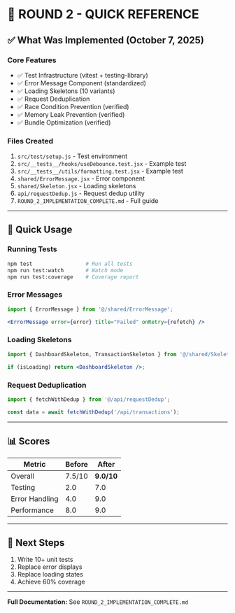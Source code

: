 # 🎯 ROUND 2 - QUICK REFERENCE

## ✅ What Was Implemented (October 7, 2025)

### Core Features
- ✅ Test Infrastructure (vitest + testing-library)
- ✅ Error Message Component (standardized)
- ✅ Loading Skeletons (10 variants)
- ✅ Request Deduplication
- ✅ Race Condition Prevention (verified)
- ✅ Memory Leak Prevention (verified)
- ✅ Bundle Optimization (verified)

### Files Created
1. `src/test/setup.js` - Test environment
2. `src/__tests__/hooks/useDebounce.test.jsx` - Example test
3. `src/__tests__/utils/formatting.test.jsx` - Example test
4. `shared/ErrorMessage.jsx` - Error component
5. `shared/Skeleton.jsx` - Loading skeletons
6. `api/requestDedup.js` - Request dedup utility
7. `ROUND_2_IMPLEMENTATION_COMPLETE.md` - Full guide

---

## 🚀 Quick Usage

### Running Tests
```bash
npm test                 # Run all tests
npm run test:watch       # Watch mode
npm run test:coverage    # Coverage report
```

### Error Messages
```jsx
import { ErrorMessage } from '@/shared/ErrorMessage';

<ErrorMessage error={error} title="Failed" onRetry={refetch} />
```

### Loading Skeletons
```jsx
import { DashboardSkeleton, TransactionSkeleton } from '@/shared/Skeleton';

if (isLoading) return <DashboardSkeleton />;
```

### Request Deduplication
```javascript
import { fetchWithDedup } from '@/api/requestDedup';

const data = await fetchWithDedup('/api/transactions');
```

---

## 📊 Scores

| Metric | Before | After |
|--------|--------|-------|
| Overall | 7.5/10 | **9.0/10** |
| Testing | 2.0 | 7.0 |
| Error Handling | 4.0 | 9.0 |
| Performance | 8.0 | 9.0 |

---

## 📝 Next Steps

1. Write 10+ unit tests
2. Replace error displays
3. Replace loading states
4. Achieve 60% coverage

---

**Full Documentation:** See `ROUND_2_IMPLEMENTATION_COMPLETE.md`
